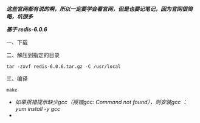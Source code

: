 ***这些官网都有说的啊，所以一定要学会看官网，但是也要记笔记，因为官网很简略，坑很多***

***基于 redis-6.0.6***

一、下载

二、解压到指定的目录

```shell
tar -zxvf redis-6.0.6.tar.gz -C /usr/local
```

三、编译

```shell
make
```

* *如果报错提示缺少gcc（报错gcc: Command not found），则安装gcc ： yum install -y gcc*
* 

